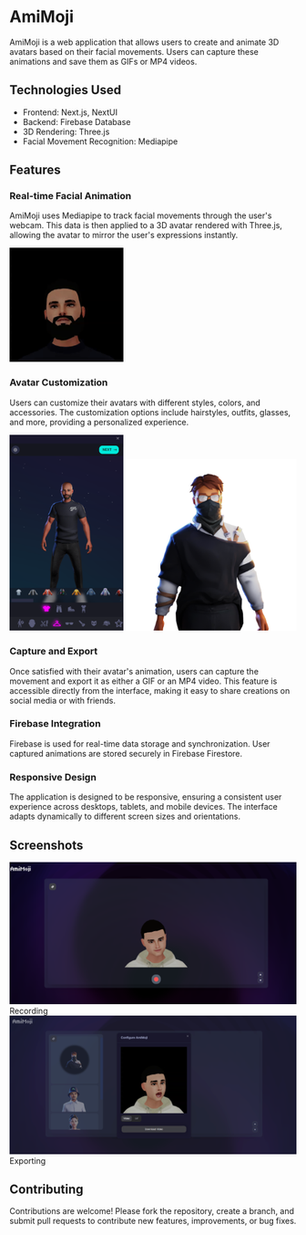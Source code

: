 # AmiMoji

AmiMoji is a web application that allows users to create and animate 3D avatars based on their facial movements. Users can capture these animations and save them as GIFs or MP4 videos.

## Technologies Used

- Frontend: Next.js, NextUI
- Backend: Firebase Database
- 3D Rendering: Three.js
- Facial Movement Recognition: Mediapipe

## Features

### Real-time Facial Animation

AmiMoji uses Mediapipe to track facial movements through the user's webcam. This data is then applied to a 3D avatar rendered with Three.js, allowing the avatar to mirror the user's expressions instantly.

<img src="./publishing/moving.gif" width="200">

### Avatar Customization

Users can customize their avatars with different styles, colors, and accessories. The customization options include hairstyles, outfits, glasses, and more, providing a personalized experience.

<img src="./publishing/customizing.png" width="200">
<img src="./publishing/char1.png" width="300">

### Capture and Export

Once satisfied with their avatar's animation, users can capture the movement and export it as either a GIF or an MP4 video. This feature is accessible directly from the interface, making it easy to share creations on social media or with friends.

### Firebase Integration

Firebase is used for real-time data storage and synchronization. User captured animations are stored securely in Firebase Firestore.

### Responsive Design

The application is designed to be responsive, ensuring a consistent user experience across desktops, tablets, and mobile devices. The interface adapts dynamically to different screen sizes and orientations.

## Screenshots
![Website](/publishing/screenshot01.png)
Recording
![Exporting](/publishing/screenshot02.png)
Exporting

## Contributing
Contributions are welcome! Please fork the repository, create a branch, and submit pull requests to contribute new features, improvements, or bug fixes.

